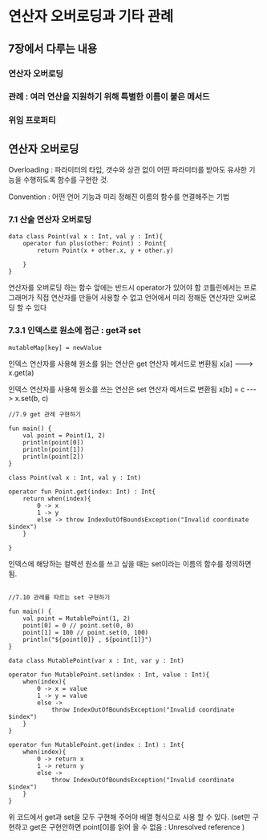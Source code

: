# 연산자 오버로딩과 기타 관례

## 7장에서 다루는 내용

### 연산자 오버로딩

### 관례 : 여러 연산을 지원하기 위해 특별한 이름이 붙은 메서드

### 위임 프로퍼티

## 연산자 오버로딩

Overloading : 파라미터의 타입, 갯수와 상관 없이 어떤 파라미터를 받아도 유사한 기능을 수행하도록 함수를 구현한 것.

Convention : 어떤 언어 기능과 미리 정해진 이름의 함수를 연결해주는 기법

### 7.1 산술 연산자 오버로딩

```
data class Point(val x : Int, val y : Int){
    operator fun plus(other: Point) : Point{
        return Point(x + other.x, y + other.y)

    }
}
```

연산자를 오버로딩 하는 함수 앞에는 반드시 operator가 있어야 함
코틀린에서는 프로그래머가 직접 연산자를 만들어 사용할 수 없고 언어에서 미리 정해둔 연산자만 오버로딩 할 수 있다

### 7.3.1 인덱스로 원소에 접근 : get과 set

```
mutableMap[key] = newValue
```

인덱스 연산자를 사용해 원소를 읽는 연산은 get 연산자 메서드로 변환됨
x[a] ---> x.get(a)

인덱스 연산자를 사용해 원소를 쓰는 연산은 set 연산자 메서드로 변환됨
x[b] = c ---> x.set(b, c)

```
//7.9 get 관례 구현하기

fun main() {
    val point = Point(1, 2)
    println(point[0])
    println(point[1])
    println(point[2])
}

class Point(val x : Int, val y : Int)

operator fun Point.get(index: Int) : Int{
    return when(index){
        0 -> x
        1 -> y
        else -> throw IndexOutOfBoundsException("Invalid coordinate $index")
    }

}
```

인덱스에 해당하는 컬렉션 원소를 쓰고 싶을 때는 set이라는 이름의 함수를 정의하면 됨.

```

//7.10 관례를 따르는 set 구현하기

fun main() {
	val point = MutablePoint(1, 2)
    point[0] = 0 // point.set(0, 0)
    point[1] = 100 // point.set(0, 100)
    println("${point[0]} , ${point[1]}")
}

data class MutablePoint(var x : Int, var y : Int)

operator fun MutablePoint.set(index : Int, value : Int){
    when(index){
        0 -> x = value
        1 -> y = value
        else ->
        	throw IndexOutOfBoundsException("Invalid coordinate $index")
    }
}

operator fun MutablePoint.get(index : Int) : Int{
    when(index){
        0 -> return x
        1 -> return y
        else ->
        	throw IndexOutOfBoundsException("Invalid coordinate $index")
    }
}

```

위 코드에서 get과 set을 모두 구현해 주어야 배열 형식으로 사용 할 수 있다.
(set만 구현하고 get은 구현안하면 point[0]를 읽어 올 수 없음 : Unresolved reference )

